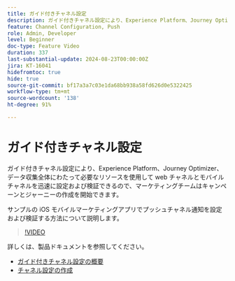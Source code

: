 ```yaml
---
title: ガイド付きチャネル設定
description: ガイド付きチャネル設定により、Experience Platform、Journey Optimizer、データ収集全体にわたって必要なリソースを使用して web チャネルとモバイルチャネルを迅速に設定および検証できるので、マーケティングチームはキャンペーンとジャーニーの作成を開始できます。サンプルの iOS モバイルマーケティングアプリでプッシュチャネル通知を設定および検証する方法について説明します。
feature: Channel Configuration, Push
role: Admin, Developer
level: Beginner
doc-type: Feature Video
duration: 337
last-substantial-update: 2024-08-23T00:00:00Z
jira: KT-16041
hidefromtoc: true
hide: true
source-git-commit: bf17a3a7c03e1da68bb938a58fd626d0e5322425
workflow-type: tm+mt
source-wordcount: '138'
ht-degree: 91%

---
```



# ガイド付きチャネル設定

ガイド付きチャネル設定により、Experience Platform、Journey Optimizer、データ収集全体にわたって必要なリソースを使用して web チャネルとモバイルチャネルを迅速に設定および検証できるので、マーケティングチームはキャンペーンとジャーニーの作成を開始できます。

サンプルの iOS モバイルマーケティングアプリでプッシュチャネル通知を設定および検証する方法について説明します。

>[!VIDEO](https://video.tv.adobe.com/v/3433053/?learn=on)

詳しくは、製品ドキュメントを参照してください。

* [ ガイド付きチャネル設定の概要 ](https://experienceleague.adobe.com/docs/journey-optimizer/using/configuration/guided-setup/set-mobile-config.html)
* [ チャネル設定の作成 ](https://experienceleague.adobe.com/docs/journey-optimizer/using/configuration/guided-setup/create-channel-set-up.html)
